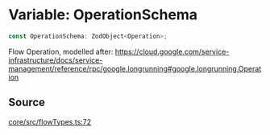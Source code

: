 # Variable: OperationSchema

```ts
const OperationSchema: ZodObject<Operation>;
```

Flow Operation, modelled after:
https://cloud.google.com/service-infrastructure/docs/service-management/reference/rpc/google.longrunning#google.longrunning.Operation

## Source

[core/src/flowTypes.ts:72](https://github.com/firebase/genkit/blob/9cb10ef63dd6659f1a31ffd2367b7efa8acc10e5/js/core/src/flowTypes.ts#L72)
